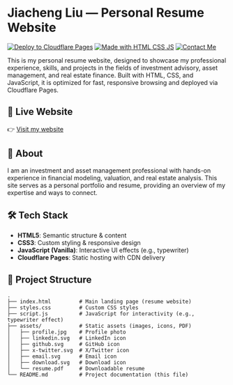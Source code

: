 # Jiacheng Liu — Personal Resume Website

[![Deploy to Cloudflare Pages](https://img.shields.io/badge/Deployed%20on-Cloudflare%20Pages-orange?logo=cloudflare)](https://pages.cloudflare.com/)
[![Made with HTML CSS JS](https://img.shields.io/badge/Built%20With-HTML%20%7C%20CSS%20%7C%20JS-blue)](#)
[![Contact Me](https://img.shields.io/badge/Contact-jiachengliu.sky%40outlook.com-success)](mailto:jiachengliu.sky@outlook.com)

This is my personal resume website, designed to showcase my professional experience, skills, and projects in the fields of investment advisory, asset management, and real estate finance. Built with HTML, CSS, and JavaScript, it is optimized for fast, responsive browsing and deployed via Cloudflare Pages.

## 🔗 Live Website
👉 [Visit my website](https://your-domain.com)

## 📝 About
I am an investment and asset management professional with hands-on experience in financial modeling, valuation, and real estate analysis. This site serves as a personal portfolio and resume, providing an overview of my expertise and ways to connect.

## 🛠 Tech Stack
- **HTML5**: Semantic structure & content
- **CSS3**: Custom styling & responsive design
- **JavaScript (Vanilla)**: Interactive UI effects (e.g., typewriter)
- **Cloudflare Pages**: Static hosting with CDN delivery

## 📁 Project Structure
```plaintext
.
├── index.html         # Main landing page (resume website)
├── styles.css         # Custom CSS styles
├── script.js          # JavaScript for interactivity (e.g., typewriter effect)
├── assets/            # Static assets (images, icons, PDF)
│   ├── profile.jpg    # Profile photo
│   ├── linkedin.svg   # LinkedIn icon
│   ├── github.svg     # GitHub icon
│   ├── x-twitter.svg  # X/Twitter icon
│   ├── email.svg      # Email icon
│   ├── download.svg   # Download icon
│   └── resume.pdf     # Downloadable resume
└── README.md          # Project documentation (this file)
